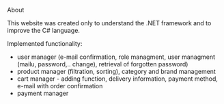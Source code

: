 About

This website was created only to understand the .NET framework and to improve the C# language.

Implemented functionality:
- user manager (e-mail confirmation, role managment, user managment (mailu, password,.. change), retrieval of forgotten password)
- product manager (filtration, sorting), category and brand management
- cart manager - adding function, delivery information, payment method, e-mail with order confirmation
- payment manager
